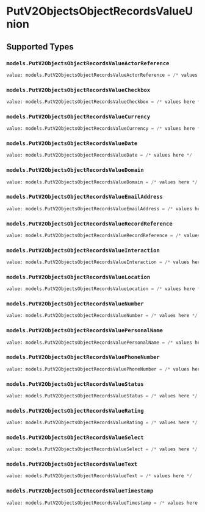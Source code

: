 # PutV2ObjectsObjectRecordsValueUnion


## Supported Types

### `models.PutV2ObjectsObjectRecordsValueActorReference`

```python
value: models.PutV2ObjectsObjectRecordsValueActorReference = /* values here */
```

### `models.PutV2ObjectsObjectRecordsValueCheckbox`

```python
value: models.PutV2ObjectsObjectRecordsValueCheckbox = /* values here */
```

### `models.PutV2ObjectsObjectRecordsValueCurrency`

```python
value: models.PutV2ObjectsObjectRecordsValueCurrency = /* values here */
```

### `models.PutV2ObjectsObjectRecordsValueDate`

```python
value: models.PutV2ObjectsObjectRecordsValueDate = /* values here */
```

### `models.PutV2ObjectsObjectRecordsValueDomain`

```python
value: models.PutV2ObjectsObjectRecordsValueDomain = /* values here */
```

### `models.PutV2ObjectsObjectRecordsValueEmailAddress`

```python
value: models.PutV2ObjectsObjectRecordsValueEmailAddress = /* values here */
```

### `models.PutV2ObjectsObjectRecordsValueRecordReference`

```python
value: models.PutV2ObjectsObjectRecordsValueRecordReference = /* values here */
```

### `models.PutV2ObjectsObjectRecordsValueInteraction`

```python
value: models.PutV2ObjectsObjectRecordsValueInteraction = /* values here */
```

### `models.PutV2ObjectsObjectRecordsValueLocation`

```python
value: models.PutV2ObjectsObjectRecordsValueLocation = /* values here */
```

### `models.PutV2ObjectsObjectRecordsValueNumber`

```python
value: models.PutV2ObjectsObjectRecordsValueNumber = /* values here */
```

### `models.PutV2ObjectsObjectRecordsValuePersonalName`

```python
value: models.PutV2ObjectsObjectRecordsValuePersonalName = /* values here */
```

### `models.PutV2ObjectsObjectRecordsValuePhoneNumber`

```python
value: models.PutV2ObjectsObjectRecordsValuePhoneNumber = /* values here */
```

### `models.PutV2ObjectsObjectRecordsValueStatus`

```python
value: models.PutV2ObjectsObjectRecordsValueStatus = /* values here */
```

### `models.PutV2ObjectsObjectRecordsValueRating`

```python
value: models.PutV2ObjectsObjectRecordsValueRating = /* values here */
```

### `models.PutV2ObjectsObjectRecordsValueSelect`

```python
value: models.PutV2ObjectsObjectRecordsValueSelect = /* values here */
```

### `models.PutV2ObjectsObjectRecordsValueText`

```python
value: models.PutV2ObjectsObjectRecordsValueText = /* values here */
```

### `models.PutV2ObjectsObjectRecordsValueTimestamp`

```python
value: models.PutV2ObjectsObjectRecordsValueTimestamp = /* values here */
```

